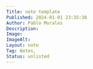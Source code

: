 ```yaml
---
Title: note template
Published: 2024-01-01 23:35:38
Author: Pablo Morales
Description: 
Image: 
ImageAlt: 
Layout: note
Tag: Notes, 
Status: unlisted
---
```

